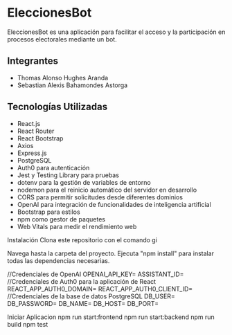 # EleccionesBot
EleccionesBot es una aplicación para facilitar el acceso y la participación en procesos electorales mediante un bot.

## Integrantes
- Thomas Alonso Hughes Aranda
- Sebastian Alexis Bahamondes Astorga

## Tecnologías Utilizadas
- React.js
- React Router
- React Bootstrap
- Axios
- Express.js
- PostgreSQL
- Auth0 para autenticación
- Jest y Testing Library para pruebas
- dotenv para la gestión de variables de entorno
- nodemon para el reinicio automático del servidor en desarrollo
- CORS para permitir solicitudes desde diferentes dominios
- OpenAI para integración de funcionalidades de inteligencia artificial
- Bootstrap para estilos
- npm como gestor de paquetes
- Web Vitals para medir el rendimiento web

Instalación
Clona este repositorio con el comando gi

Navega hasta la carpeta del proyecto.
Ejecuta "npm install" para instalar todas las dependencias necesarias.

//Credenciales de OpenAI
OPENAI_API_KEY=
ASSISTANT_ID=
//Credenciales de Auth0 para la aplicación de React
REACT_APP_AUTH0_DOMAIN=
REACT_APP_AUTH0_CLIENT_ID=
//Credenciales de la base de datos PostgreSQL
DB_USER=
DB_PASSWORD=
DB_NAME=
DB_HOST=
DB_PORT=

Iniciar Aplicacion 
npm run start:frontend
npm run start:backend
npm run build
npm test
